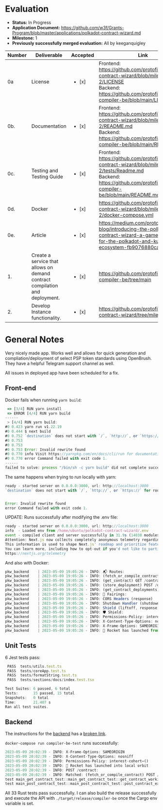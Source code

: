 # Evaluation

- **Status:** In Progress
- **Application Document:** https://github.com/w3f/Grants-Program/blob/master/applications/polkadot-contract-wizard.md
- **Milestone:** 1
- **Previously successfully merged evaluation:** All by keeganquigley

| Number | Deliverable | Accepted | Link | Notes |
| ------------- | ------------- | ------------- | ------------- | ------------- |
| 0a    | License | <ul><li>[x] </li></ul> | <div><div>Frontend: https://github.com/protofire/polkadot-contract-wizard/blob/milestone-2/LICENSE</div><div>Backend: https://github.com/protofire/ink-compiler-be/blob/main/LICENSE</div></div> | Ok. |
| 0b.    | Documentation | <ul><li>[x] </li></ul> | <div><div>Frontend: https://github.com/protofire/polkadot-contract-wizard/blob/milestone-2/README.md</div><div> Backend: https://github.com/protofire/ink-compiler-be/blob/main/README.md</div></div>  | Ok. |
| 0c.    | Testing and Testing Guide | <ul><li>[x] </li></ul> | <div><div>Frontend: https://github.com/protofire/polkadot-contract-wizard/blob/milestone-2/tests/Readme.md</div><div> Backend: https://github.com/protofire/ink-compiler-be/blob/main/README.md#testing</div></div>  | Ok. |
| 0d.    | Docker | <ul><li>[x] </li></ul> | https://github.com/protofire/polkadot-contract-wizard/blob/milestone-2/docker-compose.yml | Ok. |
| 0e. | Article | <ul><li>[x] </li></ul> | https://medium.com/protofire-blog/introducing-the-polkadot-contract-wizard-a-game-changer-for-the-polkadot-and-kusama-ecosystem-fb9076880ca7 | Ok. |
| 1. | Create a service that allows on demand contract compilation and deployment. | <ul><li>[x] </li></ul> | https://github.com/protofire/ink-compiler-be/tree/main | Ok. |
| 2. | Develop Instance functionality. | <ul><li>[x] </li></ul> | https://github.com/protofire/polkadot-contract-wizard/tree/milestone-2 | Ok. |

# General Notes

Very nicely made app. Works well and allows for quick generation and compliation/deployment of select PSP token standards using OpenBrush. They have a helpful Telegram support channel as well.

All issues in deployed app have been scheduled for a fix.

## Front-end

Docker fails when running `yarn build`:
```js
 => [3/4] RUN yarn install                                                                                          119.1s
 => ERROR [4/4] RUN yarn build                                                                                        0.8s
------
 > [4/4] RUN yarn build:
#0 0.423 yarn run v1.22.19
#0 0.444 $ next build
#0 0.752 `destination` does not start with `/`, `http://`, or `https://` for route {"source":"/api/:path*","destination":"undefined/:path*"}
#0 0.753
#0 0.753
#0 0.753 Error: Invalid rewrite found
#0 0.770 info Visit https://yarnpkg.com/en/docs/cli/run for documentation about this command.
#0 0.770 error Command failed with exit code 1.
------
failed to solve: process "/bin/sh -c yarn build" did not complete successfully: exit code: 1
```
The same happens when trying to run locally with yarn:
```js
ready - started server on 0.0.0.0:3000, url: http://localhost:3000
`destination` does not start with `/`, `http://`, or `https://` for route {"source":"/api/:path*","destination":"undefined/:path*"}


Error: Invalid rewrite found
error Command failed with exit code 1.
```
UPDATE: Runs successfully after modifying the .env file:
```js
ready - started server on 0.0.0.0:3000, url: http://localhost:3000
info  - Loaded env from /home/ubuntu/polkadot-contract-wizard/.env
event - compiled client and server successfully in 31.9s (14038 modules)
Attention: Next.js now collects completely anonymous telemetry regarding usage.
This information is used to shape Next.js' roadmap and prioritize features.
You can learn more, including how to opt-out if you'd not like to participate in this anonymous program, by visiting the following URL:
https://nextjs.org/telemetry
```
And also with Docker:
```js
pkw_backend    | 2023-05-09 19:05:26 - INFO: 📬 Routes:
pkw_backend    | 2023-05-09 19:05:26 - INFO: (fetch_or_compile_contract) POST /contract
pkw_backend    | 2023-05-09 19:05:26 - INFO: (get_contract) GET /contract?<code_id>&<wasm>
pkw_backend    | 2023-05-09 19:05:26 - INFO: (store_deployment) POST /deployments
pkw_backend    | 2023-05-09 19:05:26 - INFO: (get_contract_deployments) GET /deployments?<user_address>&<network>
pkw_backend    | 2023-05-09 19:05:26 - INFO: 📡 Fairings:
pkw_backend    | 2023-05-09 19:05:26 - INFO: CORS Headers (response)
pkw_backend    | 2023-05-09 19:05:26 - INFO: Shutdown Handler (shutdown)
pkw_backend    | 2023-05-09 19:05:26 - INFO: Shield (liftoff, response, singleton)
pkw_backend    | 2023-05-09 19:05:26 - INFO: 🛡️ Shield:
pkw_backend    | 2023-05-09 19:05:26 - INFO: Permissions-Policy: interest-cohort=()
pkw_backend    | 2023-05-09 19:05:26 - INFO: X-Content-Type-Options: nosniff
pkw_backend    | 2023-05-09 19:05:26 - INFO: X-Frame-Options: SAMEORIGIN
pkw_backend    | 2023-05-09 19:05:26 - INFO: 🚀 Rocket has launched from http://0.0.0.0:8000
```
## Unit Tests

6 Jest tests pass:
```js
 PASS  tests/utils.test.ts
 PASS  tests/coreApp.test.ts
 PASS  tests/formatString.test.ts
 PASS  tests/sections/docs/index.test.tsx

Test Suites: 6 passed, 6 total
Tests:       15 passed, 15 total
Snapshots:   0 total
Time:        21.407 s
Ran all test suites.
```
## Backend

The instructions for the [backend](https://github.com/protofire/polkadot-contract-wizard#backend) has a [broken link](https://github.com/protofire/polkadot-contract-wizard/blob/develop/ink-compiler-be/README.md).

`docker-compose run compiler-be-test` runs successfully:
```js
2023-05-09 20:02:39 - INFO: X-Frame-Options: SAMEORIGIN
2023-05-09 20:02:39 - INFO: X-Content-Type-Options: nosniff
2023-05-09 20:02:39 - INFO: Permissions-Policy: interest-cohort=()
2023-05-09 20:02:39 - INFO: 🚀 Rocket has launched into local orbit
2023-05-09 20:02:39 - INFO: POST /contract:
2023-05-09 20:02:39 - INFO: Matched: (fetch_or_compile_contract) POST /contract
test main_get_contract_test::main_get_contract_test::get_contract_working_as_expected has been running for over 60 seconds
test main_post_contract_test::main_post_contract_test::post_contract_expects_code_is_ok has been running for over 60 seconds
```
All 33 Rust tests pass successfully. I can also build the release successfully and execute the API with `./target/release/compiler-be` once the Cargo env variable is set.
